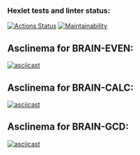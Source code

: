 ### Hexlet tests and linter status:
[![Actions Status](https://github.com/kirA-a-a/frontend-project-44/workflows/hexlet-check/badge.svg)](https://github.com/kirA-a-a/frontend-project-44/actions)
[![Maintainability](https://api.codeclimate.com/v1/badges/f9864dcaa90dba266af1/maintainability)](https://codeclimate.com/github/kirA-a-a/frontend-project-44/maintainability)

## Asclinema for BRAIN-EVEN:

[![asciicast](https://asciinema.org/a/zpBjW9RnT77id0w83tkBztB5W.svg)](https://asciinema.org/a/zpBjW9RnT77id0w83tkBztB5W)

## Asclinema for BRAIN-CALC:

[![asciicast](https://asciinema.org/a/Okn5kGFIL7LpN35rXKKqrQSkG.svg)](https://asciinema.org/a/Okn5kGFIL7LpN35rXKKqrQSkG)

## Asclinema for BRAIN-GCD:

[![asciicast](https://asciinema.org/a/IzNL9EqFaUkz4daa7quGh2yGd.svg)](https://asciinema.org/a/IzNL9EqFaUkz4daa7quGh2yGd)
